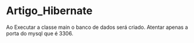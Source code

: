 # Artigo_Hibernate

Ao Executar a classe main o banco de dados será criado. Atentar apenas a porta do mysql que é 3306.
